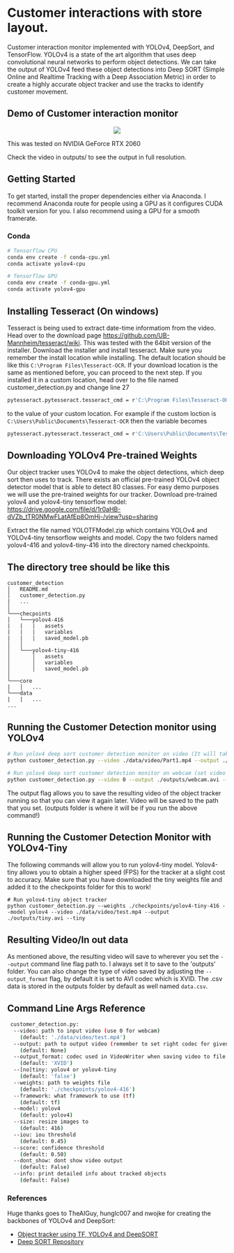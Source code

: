 # Customer interactions with store layout.

Customer interaction monitor implemented with YOLOv4, DeepSort, and TensorFlow. YOLOv4 is a state of the art algorithm that uses deep convolutional neural networks to perform object detections. We can take the output of YOLOv4 feed these object detections into Deep SORT (Simple Online and Realtime Tracking with a Deep Association Metric) in order to create a highly accurate object tracker and use the tracks to identify customer movement.

## Demo of Customer interaction monitor
<p align="center"><img src="data/helpers/demo.gif"\></p>
This was tested on NVIDIA GeForce RTX 2060 

Check the video in outputs/ to see the output in full resolution.

## Getting Started
To get started, install the proper dependencies either via Anaconda. I recommend Anaconda route for people using a GPU as it configures CUDA toolkit version for you. I also recommend using a GPU for a smooth framerate.

### Conda 

```bash
# Tensorflow CPU
conda env create -f conda-cpu.yml
conda activate yolov4-cpu

# Tensorflow GPU
conda env create -f conda-gpu.yml
conda activate yolov4-gpu
```
## Installing Tesseract (On windows)
Tesseract is being used to extract date-time informatiom from the video. Head over to the download page https://github.com/UB-Mannheim/tesseract/wiki. This was tested with the 64bit version of the installer. Download the installer and install tesseract. Make sure you remember the install location while installing. The default location should be like this ```C:\Program Files\Tesseract-OCR```. 
If your download location is the same as mentioned before, you can proceed to the next step. If you installed it in a custom location,
head over to the file named customer_detection.py and change line 27 
```bash
pytesseract.pytesseract.tesseract_cmd = r'C:\Program Files\Tesseract-OCR\tesseract.exe'
``` 
to the value of your custom location. For example if the custom loction is ```C:\Users\Public\Documents\Tesseract-OCR``` then the variable becomes 
```bash
pytesseract.pytesseract.tesseract_cmd = r'C:\Users\Public\Documents\Tesseract-OCR\tesseract.exe'
```
## Downloading YOLOv4 Pre-trained Weights
Our object tracker uses YOLOv4 to make the object detections, which deep sort then uses to track. There exists an official pre-trained YOLOv4 object detector model that is able to detect 80 classes. For easy demo purposes we will use the pre-trained weights for our tracker.
Download pre-trained yolov4 and yolov4-tiny tensorflow model: https://drive.google.com/file/d/1r0aHB-dVZb_tTR0NMwFLatAfEp8OmHj-/view?usp=sharing

Extract the file named YOLOTFModel.zip which contains YOLOv4 and YOLOv4-tiny tensorflow weights and model.
Copy the two folders named yolov4-416 and yolov4-tiny-416 into the directory named checkpoints.

## The directory tree should be like this
```
customer_detection
│   README.md
│   customer_detection.py
|   ...
│
└───checpoints
│   └───yolov4-416
|   |   |   assets
|   |   |   variables
|   |   |   saved_model.pb
│   │
│   └───yolov4-tiny-416
│       │   assets
│       │   variables
│       │   saved_model.pb
│   
└───core
|   │   ...
└───data
|   |   ...
...
```

## Running the Customer Detection monitor using YOLOv4
```bash
# Run yolov4 deep sort customer detection monitor on video (It will take some time to execute)
python customer_detection.py --video ./data/video/Part1.mp4 --output ./outputs/demo.avi --model yolov4

# Run yolov4 deep sort customer detection monitor on webcam (set video flag to 0)
python customer_detection.py --video 0 --output ./outputs/webcam.avi --model yolov4
```
The output flag allows you to save the resulting video of the object tracker running so that you can view it again later. Video will be saved to the path that you set. (outputs folder is where it will be if you run the above command!)
## Running the Customer Detection Monitor with YOLOv4-Tiny
The following commands will allow you to run yolov4-tiny model. Yolov4-tiny allows you to obtain a higher speed (FPS) for the tracker at a slight cost to accuracy. Make sure that you have downloaded the tiny weights file and added it to the checkpoints folder for this to work!
```
# Run yolov4-tiny object tracker
python customer_detection.py --weights ./checkpoints/yolov4-tiny-416 --model yolov4 --video ./data/video/test.mp4 --output ./outputs/tiny.avi --tiny
```

## Resulting Video/In out data
As mentioned above, the resulting video will save to wherever you set the ``--output`` command line flag path to. I always set it to save to the 'outputs' folder. You can also change the type of video saved by adjusting the ``--output_format`` flag, by default it is set to AVI codec which is XVID.
The .csv data is stored in the outputs folder by default as well named ```data.csv```.

## Command Line Args Reference

```bash
 customer_detection.py:
  --video: path to input video (use 0 for webcam)
    (default: './data/video/test.mp4')
  --output: path to output video (remember to set right codec for given format. e.g. XVID for .avi)
    (default: None)
  --output_format: codec used in VideoWriter when saving video to file
    (default: 'XVID')
  --[no]tiny: yolov4 or yolov4-tiny
    (default: 'false')
  --weights: path to weights file
    (default: './checkpoints/yolov4-416')
  --framework: what framework to use (tf)
    (default: tf)
  --model: yolov4
    (default: yolov4)
  --size: resize images to
    (default: 416)
  --iou: iou threshold
    (default: 0.45)
  --score: confidence threshold
    (default: 0.50)
  --dont_show: dont show video output
    (default: False)
  --info: print detailed info about tracked objects
    (default: False)
```

### References  

   Huge thanks goes to TheAIGuy, hunglc007 and nwojke for creating the backbones of YOLOv4 and DeepSort:
  * [Object tracker using TF, YOLOv4 and DeepSORT](https://github.com/theAIGuysCode/yolov4-deepsort)
  * [Deep SORT Repository](https://github.com/nwojke/deep_sort)
